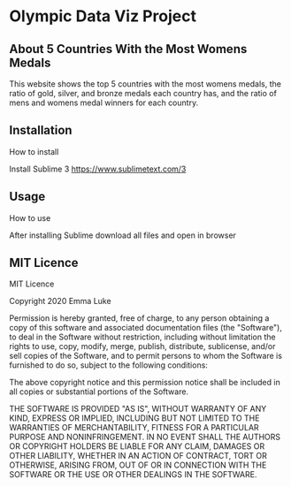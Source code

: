 # Olympic Data Viz Project

## About 5 Countries With the Most Womens Medals

This website shows the top 5 countries with the most womens medals, the ratio of gold, silver, and bronze medals each country has, and the ratio of mens and womens medal winners for each country. 


## Installation
How to install

Install Sublime 3 https://www.sublimetext.com/3


## Usage
How to use

After installing Sublime download all files and  open in browser


## MIT Licence
MIT Licence

Copyright 2020 Emma Luke

Permission is hereby granted, free of charge, to any person obtaining a copy of this software and associated documentation files (the "Software"), to deal in the Software without restriction, including without limitation the rights to use, copy, modify, merge, publish, distribute, sublicense, and/or sell copies of the Software, and to permit persons to whom the Software is furnished to do so, subject to the following conditions:

The above copyright notice and this permission notice shall be included in all copies or substantial portions of the Software.

THE SOFTWARE IS PROVIDED "AS IS", WITHOUT WARRANTY OF ANY KIND, EXPRESS OR IMPLIED, INCLUDING BUT NOT LIMITED TO THE WARRANTIES OF MERCHANTABILITY, FITNESS FOR A PARTICULAR PURPOSE AND NONINFRINGEMENT. IN NO EVENT SHALL THE AUTHORS OR COPYRIGHT HOLDERS BE LIABLE FOR ANY CLAIM, DAMAGES OR OTHER LIABILITY, WHETHER IN AN ACTION OF CONTRACT, TORT OR OTHERWISE, ARISING FROM, OUT OF OR IN CONNECTION WITH THE SOFTWARE OR THE USE OR OTHER DEALINGS IN THE SOFTWARE.
